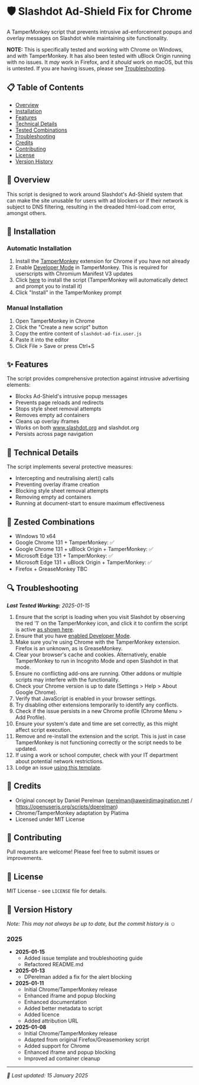# 🛡️ Slashdot Ad-Shield Fix for Chrome

A TamperMonkey script that prevents intrusive ad-enforcement popups and overlay messages on Slashdot while maintaining site functionality.

**NOTE:** This is specifically tested and working with Chrome on Windows, and with TamperMonkey. It has also been tested with uBlock Origin running with no issues. It *may* work in Firefox, and it *should* work on macOS, but this is untested. If you are having issues, please see [Troubleshooting](#-troubleshooting).

## 📋 Table of Contents
- [Overview](#-overview)
- [Installation](#-installation)
- [Features](#-features)
- [Technical Details](#-technical-details)
- [Tested Combinations](#-tested-combinations)
- [Troubleshooting](#-troubleshooting)
- [Credits](#-credits)
- [Contributing](#-contributing)
- [License](#-license)
- [Version History](#-version-history)

## 🎯 Overview
This script is designed to work around Slashdot's Ad-Shield system that can make the site unusable for users with ad blockers or if their network is subject to DNS filtering, resulting in the dreaded html-load.com error, amongst others. 

## 💾 Installation
### Automatic Installation
1. Install the [TamperMonkey](https://chrome.google.com/webstore/detail/tampermonkey/dhdgffkkebhmkfjojejmpbldmpobfkfo) extension for Chrome if you have not already
2. Enable [Developer Mode](https://www.tampermonkey.net/faq.php#Q209) in TamperMonkey. This is required for userscripts with Chromium Manifest V3 updates
3. Click [here](https://github.com/platima/slashdot-ad-fix/raw/main/slashdot-ad-fix.user.js) to install the script (TamperMonkey will automatically detect and prompt you to install it)
4. Click "Install" in the TamperMonkey prompt

### Manual Installation
1. Open TamperMonkey in Chrome
2. Click the "Create a new script" button
3. Copy the entire content of `slashdot-ad-fix.user.js`
4. Paste it into the editor
5. Click File > Save or press Ctrl+S

## ✨ Features
The script provides comprehensive protection against intrusive advertising elements:

- Blocks Ad-Shield's intrusive popup messages
- Prevents page reloads and redirects
- Stops style sheet removal attempts
- Removes empty ad containers
- Cleans up overlay iframes
- Works on both www.slashdot.org and slashdot.org
- Persists across page navigation

## 🔧 Technical Details
The script implements several protective measures:

- Intercepting and neutralising alert() calls
- Preventing overlay iframe creation
- Blocking style sheet removal attempts
- Removing empty ad containers
- Running at document-start to ensure maximum effectiveness

## 🧪 Zested Combinations

- Windows 10 x64
 - Google Chrome 131 + TamperMonkey: ✅
 - Google Chrome 131 + uBlock Origin + TamperMonkey: ✅
 - Microsoft Edge 131 + TamperMonkey: ✅
 - Microsoft Edge 131 + uBlock Origin + TamperMonkey: ✅
 - Firefox + GreaseMonkey TBC

## 🔍 Troubleshooting
***Last Tested Working:** 2025-01-15*

1. Ensure that the script is loading when you visit Slashdot by observing the red '1' on the TamperMonkey icon, and click it to confirm the script is active [as shown here](Example.png).
2. Ensure that you have [enabled Developer Mode](https://www.tampermonkey.net/faq.php#Q209).
3. Make sure you're using Chrome with the TamperMonkey extension. Firefox is an unknown, as is GreaseMonkey.
4. Clear your browser's cache and cookies. Alternatively, enable TamperMonkey to run in Incognito Mode and open Slashdot in that mode.
5. Ensure no conflicting add-ons are running. Other addons or multiple scripts may interfere with the functionality.
6. Check your Chrome version is up to date (Settings > Help > About Google Chrome).
7. Verify that JavaScript is enabled in your browser settings.
8. Try disabling other extensions temporarily to identify any conflicts.
9. Check if the issue persists in a new Chrome profile (Chrome Menu > Add Profile).
10. Ensure your system's date and time are set correctly, as this might affect script execution.
11. Remove and re-install the extension and the script. This is just in case TamperMonkey is not functioning correctly or the script needs to be updated.
12. If using a work or school computer, check with your IT department about potential network restrictions.
13. Lodge an issue [using this template](https://github.com/platima/slashdot-ad-fix/issues/new?labels=bug&template=bug_report.md&title=%5BBUG%5D).

## 👥 Credits
- Original concept by Daniel Perelman (perelman@aweirdimagination.net / https://openuserjs.org/scripts/dperelman)
- Chrome/TamperMonkey adaptation by Platima
- Licensed under MIT License

## 🤝 Contributing
Pull requests are welcome! Please feel free to submit issues or improvements.

## 📄 License
MIT License - see `LICENSE` file for details.

## 📅 Version History
*Note: This may not always be up to date, but the commit history is ☺*

### 2025
- **2025-01-15**
  - Added issue template and troubleshooting guide
  - Refactored README.md
- **2025-01-13**
  - DPerelman added a fix for the alert blocking
- **2025-01-11**
  - Initial Chrome/TamperMonkey release
  - Enhanced iframe and popup blocking
  - Enhanced documentation
  - Added better metadata to script
  - Added licence
  - Added attribution URL
- **2025-01-08**
  - Initial Chrome/TamperMonkey release
  - Adapted from original Firefox/Greasemonkey script
  - Added support for Chrome
  - Enhanced iframe and popup blocking
  - Improved ad container cleanup

---
*🔄 Last updated: 15 January 2025*
